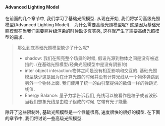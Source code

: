 #### Advanced Lighting Model 
在前面的几个章节中, 我们学习了基础光照模型. 从现在开始, 我们将学习高级光照模型(Advanced Lighting Model).  
为什么需要高级光照模型呢? 这是因为基础光照模型在当我们需要照片级渲染的时候缺少真实感, 这样就产生了需要高级光照模型的需求. 
>那么到底基础光照模型缺少了什么呢?
>- shadow: 我们在照亮整个场景的时候, 假设光源到物体之间是没有被遮挡的. (在基础光照模型/经典光照模型中是没有阴影的)
>- inter object interaction:物体之间是没有相互影响和交互的. 基础光照模型缺少这是因为在计算光照的时候并没有计算光线从一个物体弹跳到另外一个物体上面. 我们使用了统一的由引擎提供的数值一样的弹跳光线值. 
>- Energy Balance: 量子力学告诉我们, 光线可以被看作是粒子或者波形. 当我们想象光线是由粒子组成的时候, 它带有光子能量. 

除开了这些限制外, 基础光照模型是一个性能很高, 速度很快的很好的模型. 在下面的章节中, 我们将讨论一些高级光照模型.
